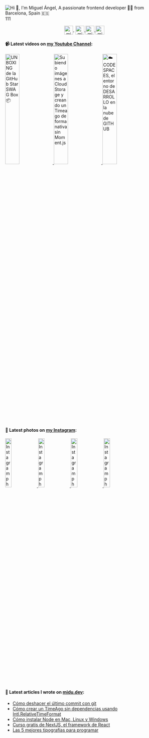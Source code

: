 ![Hi 👋, I'm Miguel Ángel, A passionate frontend developer 👨‍💻 from Barcelona, Spain 🇪🇸](https://user-images.githubusercontent.com/1561955/87921826-64412300-ca7b-11ea-82b3-944145ae77fa.png)
111
<p align="center">
   <a href="https://youtube.com/midudev" target="blank" style='margin-right:4px'>
    <img align="center" src="https://cdn.jsdelivr.net/npm/simple-icons@3.0.1/icons/youtube.svg" alt="midudev" height="28px" width="28px" />
  </a>
  <a href="https://twitter.com/midudev" target="blank">
    <img align="center" src="https://cdn.jsdelivr.net/npm/simple-icons@3.0.1/icons/twitter.svg" alt="midudev" height="28px" width="28px" />
  </a>
  <a href="https://fb.com/midudev.frontend" target="blank">
    <img align="center" src="https://cdn.jsdelivr.net/npm/simple-icons@3.0.1/icons/facebook.svg" alt="midudev.frontend" height="28px" width="28px" />
  </a>
  <a href="https://instagram.com/midu.dev" target="blank">
    <img align="center" src="https://cdn.jsdelivr.net/npm/simple-icons@3.0.1/icons/instagram.svg" alt="midu.dev" height="28px" width="28px" />
  </a>
</p>

#### 📹 Latest videos on [my Youtube Channel](https://youtube.com/midudev):

<a href='https://youtu.be/JEUGiiMT4A0' target='_blank'>
  <img width='30%' src='https://img.youtube.com/vi/JEUGiiMT4A0/mqdefault.jpg' alt='UNBOXING de la GitHub Star SWAG Box 📦' />
</a>
<a href='https://youtu.be/AiyiiXXChwo' target='_blank'>
  <img width='30%' src='https://img.youtube.com/vi/AiyiiXXChwo/mqdefault.jpg' alt='Subiendo imágenes a Cloud Storage y creando un Timeago de forma nativa sin Moment.js' />
</a>
<a href='https://youtu.be/pe8BCC2EDxg' target='_blank'>
  <img width='30%' src='https://img.youtube.com/vi/pe8BCC2EDxg/mqdefault.jpg' alt='☁️ CODESPACES, el entorno de DESARROLLO en la nube de GITHUB' />
</a>

#### 📸 Latest photos on [my Instagram](https://instagram.com/midu.dev):

<a href='https://www.instagram.com/p/CEZz9rcHth0/' target='_blank'>
  <img width='20%' src='https://instagram.fbcn1-1.fna.fbcdn.net/v/t51.2885-15/e15/c0.0.1079.1079a/s640x640/118418249_1064357440629036_1236217361046653697_n.jpg?_nc_ht=instagram.fbcn1-1.fna.fbcdn.net&_nc_cat=100&_nc_ohc=jCKyth97E08AX9lLpgG&oh=5b8405b84bacc524301759a1dd0756c9&oe=5F7089B8' alt='Instagram photo' />
</a>
<a href='https://www.instagram.com/p/CEW14AsloBw/' target='_blank'>
  <img width='20%' src='https://instagram.fbcn1-1.fna.fbcdn.net/v/t51.2885-15/e15/c0.0.1079.1079a/s640x640/118242574_315643552988623_7899668857543388946_n.jpg?_nc_ht=instagram.fbcn1-1.fna.fbcdn.net&_nc_cat=107&_nc_ohc=m8FCzvwZuAAAX9rKhm9&oh=c07783288139f7b0d49cb5ec98612d4d&oe=5F737350' alt='Instagram photo' />
</a>
<a href='https://www.instagram.com/p/CEKyjLogD2Y/' target='_blank'>
  <img width='20%' src='https://instagram.fbcn1-1.fna.fbcdn.net/v/t51.2885-15/sh0.08/e35/s640x640/117988285_350469802614678_4422885487078557552_n.jpg?_nc_ht=instagram.fbcn1-1.fna.fbcdn.net&_nc_cat=106&_nc_ohc=PQWMnzifXoEAX-X-Rpp&oh=c0becbfac0cc6d3219a17162fd8fe7d3&oe=5F72A318' alt='Instagram photo' />
</a>
<a href='https://www.instagram.com/p/CEE7L2lHooX/' target='_blank'>
  <img width='20%' src='https://instagram.fbcn1-1.fna.fbcdn.net/v/t51.2885-15/sh0.08/e35/s640x640/117706753_2709467539301568_738448095981736154_n.jpg?_nc_ht=instagram.fbcn1-1.fna.fbcdn.net&_nc_cat=100&_nc_ohc=P3ZmFiVYn10AX8vhNLe&oh=7725dfb822711217108f0833d668d4bd&oe=5F7346EB' alt='Instagram photo' />
</a>

#### 📝 Latest articles I wrote on [midu.dev](https://midu.dev):
- [Cómo deshacer el último commit con git](https://midu.dev/como-deshacer-el-ultimo-commit-git/)
- [Cómo crear un TimeAgo sin dependencias usando Intl.RelativeTimeFormat](https://midu.dev/como-crear-un-time-ago-sin-dependencias-intl-relativeformat/)
- [Cómo instalar Node en Mac, Linux y Windows](https://midu.dev/como-instalar-node-en-mac-y-windows/)
- [Curso gratis de NextJS, el framework de React](https://midu.dev/curso-gratis-next-js-framework-de-react-2020/)
- [Las 5 mejores tipografías para programar](https://midu.dev/las-mejores-tipografias-para-programar/)
